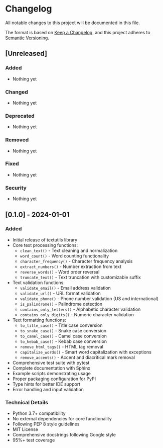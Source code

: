 # Changelog

All notable changes to this project will be documented in this file.

The format is based on [Keep a Changelog](https://keepachangelog.com/en/1.0.0/),
and this project adheres to [Semantic Versioning](https://semver.org/spec/v2.0.0.html).

## [Unreleased]

### Added
- Nothing yet

### Changed
- Nothing yet

### Deprecated
- Nothing yet

### Removed
- Nothing yet

### Fixed
- Nothing yet

### Security
- Nothing yet

## [0.1.0] - 2024-01-01

### Added
- Initial release of textutils library
- Core text processing functions:
  - `clean_text()` - Text cleaning and normalization
  - `word_count()` - Word counting functionality
  - `character_frequency()` - Character frequency analysis
  - `extract_numbers()` - Number extraction from text
  - `reverse_words()` - Word order reversal
  - `truncate_text()` - Text truncation with customizable suffix
- Text validation functions:
  - `validate_email()` - Email address validation
  - `validate_url()` - URL format validation
  - `validate_phone()` - Phone number validation (US and international)
  - `is_palindrome()` - Palindrome detection
  - `contains_only_letters()` - Alphabetic character validation
  - `contains_only_digits()` - Numeric character validation
- Text formatting functions:
  - `to_title_case()` - Title case conversion
  - `to_snake_case()` - Snake case conversion
  - `to_camel_case()` - Camel case conversion
  - `to_kebab_case()` - Kebab case conversion
  - `remove_html_tags()` - HTML tag removal
  - `capitalize_words()` - Smart word capitalization with exceptions
  - `remove_accents()` - Accent and diacritical mark removal
- Comprehensive test suite with pytest
- Complete documentation with Sphinx
- Example scripts demonstrating usage
- Proper packaging configuration for PyPI
- Type hints for better IDE support
- Error handling and input validation

### Technical Details
- Python 3.7+ compatibility
- No external dependencies for core functionality
- Following PEP 8 style guidelines
- MIT License
- Comprehensive docstrings following Google style
- 95%+ test coverage
